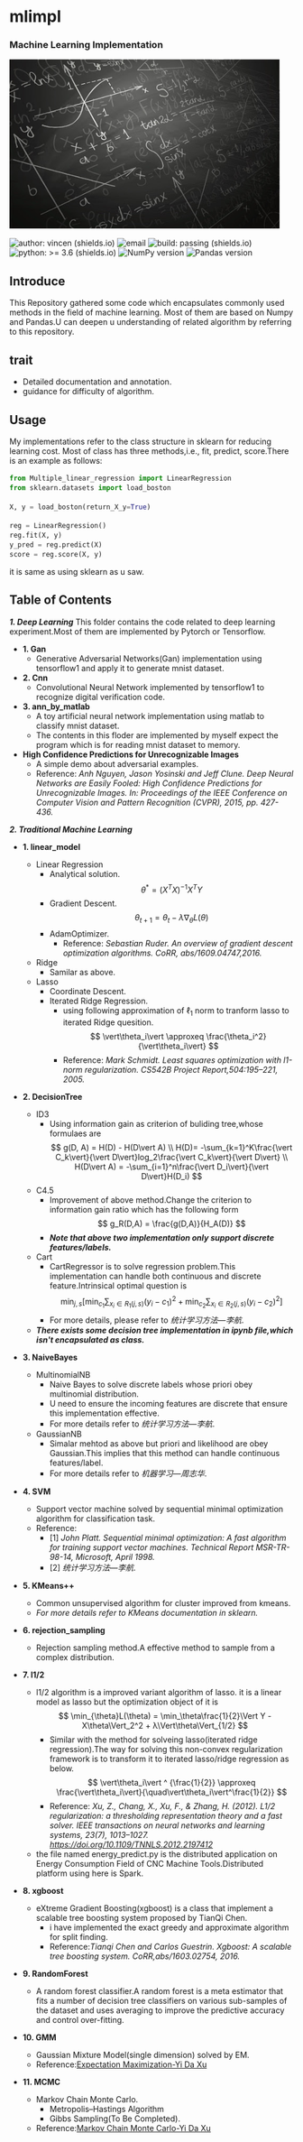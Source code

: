 # mlimpl
### Machine Learning Implementation
<script type="text/javascript" src="http://cdn.mathjax.org/mathjax/latest/MathJax.js?config=default"></script>
<img src="./pic/logo.jpg" width="480" height="300" alt="mlimpl">

![author: vincen (shields.io)](https://img.shields.io/badge/author-vincen-brightgreen) ![email](https://img.shields.io/badge/email-vincen.nwu%40gmail.com-red) ![build: passing (shields.io)](https://img.shields.io/badge/build-passing-brightgreen) ![python: >= 3.6 (shields.io)](https://img.shields.io/badge/python-%3E%3D3.6-blue) ![NumPy version](https://img.shields.io/badge/NumPy-%3E%3D1.19.2-brightgreen) ![Pandas version](https://img.shields.io/badge/Pandas-%3E%3D1.1.3-brightgreen)

## Introduce
This Repository gathered some code which encapsulates commonly used methods in the field of machine learning. Most of them are based on Numpy and Pandas.U can deepen u understanding of related algorithm by referring to this repository.
## trait
- Detailed documentation and annotation.
- guidance for difficulty of algorithm.
## Usage
My implementations refer to the class structure in sklearn for reducing learning cost. Most of class has three methods,i.e., fit, predict, score.There is an example as follows:
```python
from Multiple_linear_regression import LinearRegression
from sklearn.datasets import load_boston

X, y = load_boston(return_X_y=True)

reg = LinearRegression()
reg.fit(X, y)
y_pred = reg.predict(X)
score = reg.score(X, y)
```
it is same as using sklearn as u saw.

## Table of Contents
***1. Deep Learning***
	This folder contains the code related to deep learning experiment.Most of them are implemented by Pytorch or Tensorflow.
-   **1. Gan**
    - Generative Adversarial Networks(Gan) implementation using tensorflow1 and apply it to generate mnist dataset.
-   **2. Cnn**
  	- Convolutional Neural Network implemented by  tensorflow1 to recognize digital verification code.
- **3. ann_by_matlab**
    - A toy artificial neural network implementation using matlab to classify mnist dataset.
    - The contents in this floder are implemented by myself expect the program which is for reading mnist dataset to memory.
- **High Confidence Predictions for Unrecognizable Images**
	- A simple demo about adversarial examples.
	- Reference: *Anh Nguyen, Jason Yosinski and Jeff Clune. Deep Neural Networks are Easily Fooled: High Confidence Predictions for Unrecognizable Images. In: Proceedings of the IEEE Conference on Computer Vision and Pattern Recognition (CVPR), 2015, pp. 427-436.*
  
***2. Traditional Machine Learning***
-   **1. linear_model**
    - Linear Regression
        - Analytical solution.
			$$
				\theta^* =(X^TX)^{-1}X^TY
			$$
        - Gradient Descent.
			$$
			\theta_{t+1} = \theta_t - \lambda \nabla_{\theta}L(\theta)
			$$
        - AdamOptimizer.
          - Reference: *Sebastian Ruder. An overview of gradient descent optimization algorithms. CoRR, abs/1609.04747,2016.*
    - Ridge
      - Samilar as above.
    - Lasso
      - Coordinate Descent.
      - Iterated Ridge Regression.
        - using following approximation of $\ell_1$ norm to tranform lasso to iterated Ridge quesition.
		$$
		\vert\theta_i\vert \approxeq \frac{\theta_i^2}{\vert\theta_i\vert}
		$$
		- Reference: *Mark Schmidt. Least squares optimization with l1-norm regularization. CS542B Project Report,504:195–221, 2005.*
-   **2. DecisionTree**
    - ID3
      - Using information gain as criterion of buliding tree,whose formulaes are
		$$
			g(D, A)	= H(D) - H(D\vert A) \\
			H(D)= -\sum_{k=1}^K\frac{\vert C_k\vert}{\vert D\vert}log_2\frac{\vert C_k\vert}{\vert D\vert} \\
			H(D\vert A) = -\sum_{i=1}^n\frac{\vert D_i\vert}{\vert D\vert}H(D_i)
		$$
    - C4.5
  		- Improvement of above method.Change the criterion to information gain ratio which has the following form
  		$$
		  g_R(D,A) = \frac{g(D,A)}{H_A(D)}
  		$$
      - ***Note that above two implementation only support discrete features/labels.***
	- Cart
    	-  CartRegressor is to solve regression problem.This implementation can handle both continuous and discrete feature.Intrinsical optimal question is
  		$$
		  \min_{j,s}\Big[\min_{c_1}\sum_{x_i\in R_1(j,s)}(y_i - c_1)^2 + \min_{c_2}\sum_{x_i \in R_2(j,s)}(y_i - c_2)^2\Big]
		$$
		- For more details, please refer to *统计学习方法—李航*.
    - ***There exists some decision tree implementation in ipynb file,which isn't encapsulated as class.***
- **3. NaiveBayes**
	- MultinomialNB
    	-  Naive Bayes to solve discrete labels whose priori obey multinomial distribution.
         - U need to ensure the incoming features are discrete that ensure this implementation effective.
       -  For more details refer to *统计学习方法—李航*.
    - GaussianNB
        -  Simalar mehtod as above but priori and likelihood are obey Gaussian.This implies that this method can handle continuous features/label.
        -  For more details refer to *机器学习—周志华*.
 - **4. SVM**
	- Support vector machine solved by sequential minimal optimization algorithm for classification task.
	- Reference:
    	- [1] *John Platt. Sequential minimal optimization: A fast algorithm for training support vector machines. Technical Report MSR-TR-98-14, Microsoft, April 1998.*
    	- [2] *统计学习方法—李航*.

- **5. KMeans++**
	 - Common unsupervised algorithm for cluster improved from kmeans.
    - *For more details refer to KMeans documentation in sklearn.*
- **6. rejection_sampling**
	- Rejection sampling method.A effective method to sample from a complex distribution.
- **7. l1/2**
	- l1/2 algorithm is a improved variant algorithm of lasso. it is a linear model as lasso but the optimization object of it is
		$$
			\min_{\theta}L(\theta) = \min_\theta\frac{1}{2}\Vert Y - X\theta\Vert_2^2 + λ\Vert\theta\Vert_{1/2}
		$$
    	- Similar with the method for solveing lasso(iterated ridge regression).The way for solving this non-convex regularization framework is to transform it to iterated lasso/ridge regression as below.
	$$
		\vert\theta_i\vert ^ {\frac{1}{2}} \approxeq \frac{\vert\theta_i\vert}{\quad\vert\theta_i\vert^\frac{1}{2}}
	$$
		- Reference: *Xu, Z., Chang, X., Xu, F., & Zhang, H. (2012). L1/2 regularization: a thresholding representation theory and a fast solver. IEEE transactions on neural networks and learning systems, 23(7), 1013–1027. https://doi.org/10.1109/TNNLS.2012.2197412*
	- the file named energy_predict.py is the distributed application on Energy Consumption Field of CNC Machine Tools.Distributed platform using here is Spark.
- **8. xgboost**
	- eXtreme Gradient Boosting(xgboost) is a class that implement a scalable tree boosting system proposed by TianQi Chen.
        - i have implemented the exact greedy and approximate algorithm for split finding.
    	- Reference:*Tianqi Chen and Carlos Guestrin. Xgboost: A scalable tree boosting system. CoRR,abs/1603.02754, 2016.*
- **9. RandomForest**
	- A random forest classifier.A random forest is a meta estimator that fits a number of decision tree classifiers on various sub-samples of the dataset and uses averaging to improve the predictive accuracy and control over-fitting.
- **10. GMM**
	- Gaussian Mixture Model(single dimension) solved by EM.
	- Reference:[Expectation Maximization-Yi Da Xu](https://github.com/roboticcam/machine-learning-notes/blob/master/files/em.pdf)
- **11. MCMC**
	- Markov Chain Monte Carlo.
    	-  Metropolis–Hastings Algorithm
    	-  Gibbs Sampling(To Be Completed).
	- Reference:[Markov Chain Monte Carlo-Yi Da Xu](https://github.com/roboticcam/machine-learning-notes/blob/master/files/markov_chain_monte_carlo.pdf.)

